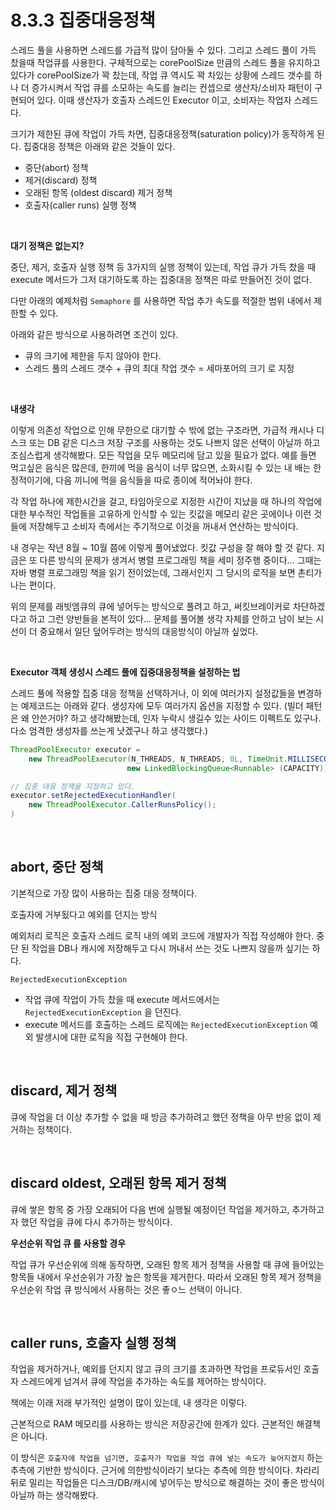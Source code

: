 # 8.3.3 집중대응정책

스레드 풀을 사용하면 스레드를 가급적 많이 담아둘 수 있다. 그리고 스레드 풀이 가득 찼을때 작업큐를 사용한다. 구체적으로는 corePoolSize 만큼의 스레드 풀을 유지하고 있다가 corePoolSize가 꽉 찼는데, 작업 큐 역시도 꽉 차있는 상황에 스레드 갯수를 하나 더 증가시켜서 작업 큐를 소모하는 속도를 늘리는 컨셉으로 생산자/소비자 패턴이 구현되어 있다. 이때 생산자가 호출자 스레드인 Executor 이고, 소비자는 작업자 스레드다.<br>

크기가 제한된 큐에 작업이 가득 차면, 집중대응정책(saturation policy)가 동작하게 된다. 집중대응 정책은 아래와 같은 것들이 있다.

- 중단(abort) 정책
- 제거(discard) 정책
- 오래된 항목 (oldest discard) 제거 정책
- 호출자(caller runs) 실행 정책

<br>

**대기 정책은 없는지?**<br>

중단, 제거, 호출자 실행 정책 등 3가지의 실행 정책이 있는데, 작업 큐가 가득 찼을 때 execute 메서드가 그저 대기하도록 하는 집중대응 정책은 따로 만들어진 것이 없다. 

다만 아래의 예제처럼 `Semaphore` 를 사용하면 작업 추가 속도를 적절한 범위 내에서 제한할 수 있다.

아래와 같은 방식으로 사용하려면 조건이 있다.

- 큐의 크기에 제한을 두지 않아야 한다.
- 스레드 풀의 스레드 갯수 + 큐의 최대 작업 갯수 = 세마포어의 크기 로 지정

<br>

**내생각**<br>

이렇게 의존성 작업으로 인해 무한으로 대기할 수 밖에 없는 구조라면, 가급적 캐시나 디스크 또는 DB 같은 디스크 저장 구조를 사용하는 것도 나쁘지 않은 선택이 아닐까 하고 조심스럽게 생각해봤다. 모든 작업을 모두 메모리에 담고 있을 필요가 없다. 예를 들면 먹고싶은 음식은 많은데, 한끼에 먹을 음식이 너무 많으면, 소화시킬 수 있는 내 배는 한정적이기에, 다음 끼니에 먹을 음식들을 따로 종이에 적어놔야 한다.<br>

각 작업 하나에 제한시간을 걸고, 타임아웃으로 지정한 시간이 지났을 때 하나의 작업에 대한 부수적인 작업들을 고유하게 인식할 수 있는 킷값을 메모리 같은 곳에이나 이런 것들에 저장해두고 소비자 측에서는 주기적으로 이것을 꺼내서 연산하는 방식이다.<br>

내 경우는 작년 8월 ~ 10월 쯤에 이렇게 풀어냈었다. 킷값 구성을 잘 해야 할 것 같다. 지금은 또 다른 방식의 문제가 생겨서 병렬 프로그래밍 책을 세미 정주행 중이다... 그때는 자바 병렬 프로그래밍 책을 읽기 전이었는데, 그래서인지 그 당시의 로직을 보면 촌티가 나는 편이다.<br>

위의 문제를 래빗엠큐의 큐에 넣어두는 방식으로 풀려고 하고, 써킷브레이커로 차단하겠다고 하고 그런 양반들을 본적이 있다... 문제를 풀어볼 생각 자체를 안하고 남이 보는 시선이 더 중요해서 일단 덮어두려는 방식의 대응방식이 아닐까 싶었다.<br>

<br>

**Executor 객체 생성시 스레드 풀에 집중대응정책을 설정하는 법**<br>

스레드 풀에 적용할 집중 대응 정책을 선택하거나, 이 외에 여러가지 설정값들을 변경하는 예제코드는 아래와 같다. 생성자에 모두 여러가지 옵션을 지정할 수 있다. (빌더 패턴은 왜 안쓴거야? 하고 생각해봤는데, 인자 누락시 생길수 있는 사이드 이펙트도 있구나. 다소 엄격한 생성자를 쓰는게 낫겠구나 하고 생각했다.)<br>

```java
ThreadPoolExecutor executor = 
    new ThreadPoolExecutor(N_THREADS, N_THREADS, 0L, TimeUnit.MILLISECONDS,
                          new LinkedBlockingQueue<Runnable> (CAPACITY));

// 집중 대응 정책을 지정하고 있다.
executor.setRejectedExecutionHandler(
    new ThreadPoolExecutor.CallerRunsPolicy();
)
```

<br>

## abort, 중단 정책

기본적으로 가장 많이 사용하는 집중 대응 정책이다.<br>

호출자에 거부됬다고 예외를 던지는 방식<br>

예외처리 로직은 호출자 스레드 로직 내의 예외 코드에 개발자가 직접 작성해야 한다. 중단 된 작업을 DB나 캐시에 저장해두고 다시 꺼내서 쓰는 것도 나쁘지 않을까 싶기는 하다.<br>

`RejectedExecutionException` 

- 작업 큐에 작업이 가득 찼을 때 execute 메서드에서는 `RejectedExecutionException` 을 던진다.
- execute 메서드를 호출하는 스레드 로직에는 `RejectedExecutionException` 예외 발생시에 대한 로직을 직접 구현해야 한다.

<br>

## discard, 제거 정책

큐에 작업을 더 이상 추가할 수 없을 때 방금 추가하려고 했던 정책을 아무 반응 없이 제거하는 정책이다.<br>

<br>

## discard oldest, 오래된 항목 제거 정책

큐에 쌓은 항목 중 가장 오래되어 다음 번에 실행될 예정이던 작업을 제거하고, 추가하고자 했던 작업을 큐에 다시 추가하는 방식이다.<br>

**우선순위 작업 큐 를 사용할 경우**<br>

작업 큐가 우선순위에 의해 동작하면, 오래된 항목 제거 정책을 사용할 때 큐에 들어있는 항목들 내에서 우선순위가 가장 높은 항목을 제거한다. 따라서 오래된 항목 제거 정책을 우선순위 작업 큐 방식에서 사용하는 것은 좋ㅇ느 선택이 아니다.<br>

<br>

## caller runs, 호출자 실행 정책

작업을 제거하거나, 예외를 던지지 않고 큐의 크기를 초과하면 작업을 프로듀서인 호출자 스레드에게 넘겨서 큐에 작업을 추가하는 속도를 제어하는 방식이다. <br>

책에는 이래 저래 부가적인 설명이 많이 있는데, 내 생각은 이렇다.<br>

근본적으로 RAM 메모리를 사용하는 방식은 저장공간에 한계가 있다. 근본적인 해결책은 아니다.

이 방식은 `호출자에 작업을 넘기면, 호출자가 작업을 작업 큐에 넣는 속도가 늦어지겠지` 하는 추측에 기반한 방식이다. 근거에 의한방식이라기 보다는 추측에 의한 방식이다. 차라리 뒤로 밀리는 작업들은 디스크/DB/캐시에 넣어두는 방식으로 해결하는 것이 좋은 방식이 아닐까 하는 생각해봤다.

<br>



